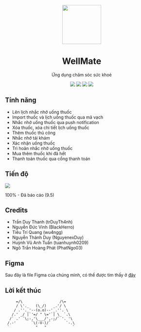 <div align="center">
  <img height=128 src="https://github.com/trduyTh4nh/health-care-application/assets/68984861/180033ca-e53f-4eb2-8d9f-ea1bc3531b6b"/>
  <h1>WellMate</h1>
  <p>Ứng dụng chăm sóc sức khoẻ</p>
  <img src="https://img.shields.io/badge/Flutter-%2302569B.svg?style=for-the-badge&logo=Flutter&logoColor=white"/>
  <img src="https://img.shields.io/badge/dart-%230175C2.svg?style=for-the-badge&logo=dart&logoColor=white"/>
  <img src="https://img.shields.io/badge/Android-3DDC84?style=for-the-badge&logo=android&logoColor=white"/>
  <img src="https://img.shields.io/badge/iOS-000000?style=for-the-badge&logo=ios&logoColor=white"/>
</div>

## Tính năng
- Lên lịch nhắc nhở uống thuốc
- Import thuốc và lịch uống thuốc qua mã vạch
- Nhắc nhở uống thuốc qua push notification
- Xóa thuốc, xóa chi tiết lịch uống thuốc
- Thêm thuốc thủ công
- Nhắc nhở tái khám
- Xác nhận uống thuốc
- Trì hoãn nhắc nhở uống thuốc
- Mua thêm thuốc khi đã hết
- Thanh toán thuốc qua cổng thanh toán

## Tiến độ

![](https://geps.dev/progress/100)

100% - Đã báo cáo (9.5)
## Credits
- Trần Duy Thanh (trDuyTh4nh)
- Nguyễn Đức Vinh (BlackHerro)
- Tiêu Trí Quang (wu4ngg)
- Nguyễn Thành Duy (NguyenexDuy)
- Huỳnh Vũ Anh Tuấn (tuanhuynh0209)
- Ngô Trần Hoàng Phát (PhatNgo03)

## Figma
Sau đây là file Figma của chúng mình, có thể được tìm thấy ở [đây](https://www.figma.com/design/rWcX3Sy87v9jv1OAfI6Wps/WellMate-6AnhTai?node-id=0-1&t=roSQmmE5ALo8q02G-1)

## Lời kết thúc
```
     =/\                 /\=
     / \'._   (\_/)   _.'/ \
    / .''._'--(o.o)--'_.''. \
   /.' _/ |`'=/ " \='`| \_ `.\
  /` .' `\;-,'\___/',-;/` '. '\
 /.-'       `\(-V-)/`       `-.\
 `            "   "            `
```

